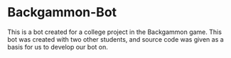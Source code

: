 # Backgammon-Bot

This is a bot created for a college project in the Backgammon game. This bot was created with two other students, and source code was given as a basis for us to develop our bot on. 
